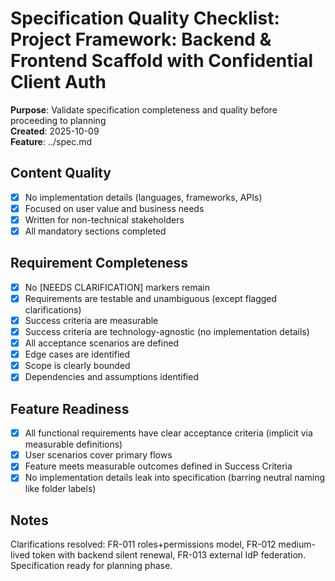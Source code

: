 # Specification Quality Checklist: Project Framework: Backend & Frontend Scaffold with Confidential Client Auth

**Purpose**: Validate specification completeness and quality before proceeding to planning  
**Created**: 2025-10-09  
**Feature**: ../spec.md

## Content Quality

- [x] No implementation details (languages, frameworks, APIs)
- [x] Focused on user value and business needs
- [x] Written for non-technical stakeholders
- [x] All mandatory sections completed

## Requirement Completeness

- [x] No [NEEDS CLARIFICATION] markers remain
- [x] Requirements are testable and unambiguous (except flagged clarifications)
- [x] Success criteria are measurable
- [x] Success criteria are technology-agnostic (no implementation details)
- [x] All acceptance scenarios are defined
- [x] Edge cases are identified
- [x] Scope is clearly bounded
- [x] Dependencies and assumptions identified

## Feature Readiness

- [x] All functional requirements have clear acceptance criteria (implicit via measurable definitions)
- [x] User scenarios cover primary flows
- [x] Feature meets measurable outcomes defined in Success Criteria
- [x] No implementation details leak into specification (barring neutral naming like folder labels)

## Notes

Clarifications resolved: FR-011 roles+permissions model, FR-012 medium-lived token with backend silent renewal, FR-013 external IdP federation. Specification ready for planning phase.
